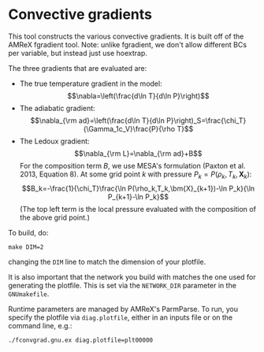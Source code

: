 # Convective gradients

This tool constructs the various convective gradients.  It is built
off of the AMReX fgradient tool.  Note: unlike fgradient, we don't
allow different BCs per variable, but instead just use hoextrap.

The three gradients that are evaluated are:
- The true temperature gradient in the model:
$$\nabla=\left(\frac{d\ln T}{d\ln P}\right)$$
- The adiabatic gradient:
$$\nabla_{\rm ad}=\left(\frac{d\ln T}{d\ln P}\right)_S=\frac{\chi_T}{\Gamma_1c_V}\frac{P}{\rho T}$$
- The Ledoux gradient:
$$\nabla_{\rm L}=\nabla_{\rm ad}+B$$
For the composition term $B$, we use MESA's formulation (Paxton et al. 2013, Equation 8). At some grid point $k$ with pressure $P_k=P(\rho_k,T_k,\bm{X}_k)$:
$$B_k=-\frac{1}{\chi_T}\frac{\ln P(\rho_k,T_k,\bm{X}_{k+1})-\ln P_k}{\ln P_{k+1}-\ln P_k}$$
(The top left term is the local pressure evaluated with the composition of the above grid point.)

To build, do:

```
make DIM=2
```

changing the `DIM` line to match the dimension of your plotfile.

It is also important that the network you build with matches
the one used for generating the plotfile.  This is set via
the `NETWORK_DIR` parameter in the `GNUmakefile`.

Runtime parameters are managed by AMReX's ParmParse. To run,
you specify the plotfile via `diag.plotfile`, either in an inputs
file or on the command line, e.g.:

```
./fconvgrad.gnu.ex diag.plotfile=plt00000
```




